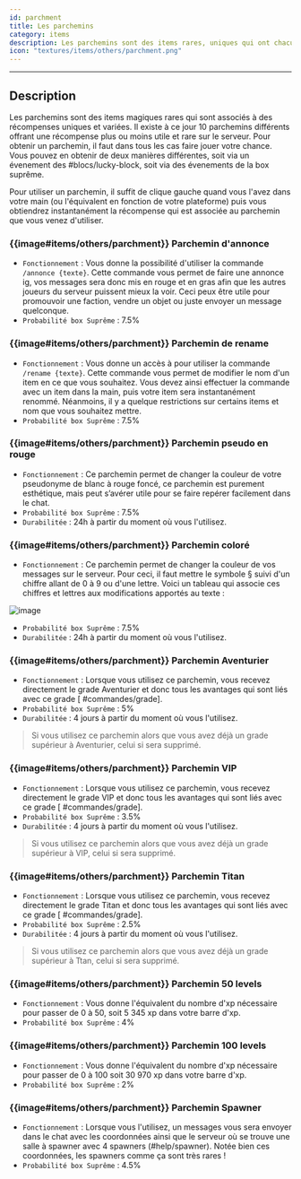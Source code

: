 ```yaml
---
id: parchment
title: Les parchemins
category: items
description: Les parchemins sont des items rares, uniques qui ont chacun une utilité.
icon: "textures/items/others/parchment.png"
---
```

___
 
## Description
 
Les parchemins sont des items magiques rares qui sont associés à des récompenses uniques et variées. Il existe à ce jour 10 parchemins différents offrant une récompense plus ou moins utile et rare sur le serveur. Pour obtenir un parchemin, il faut dans tous les cas faire jouer votre chance. Vous pouvez en obtenir de deux manières différentes, soit via un évenement des #blocs/lucky-block, soit via des évenements de la box suprême.
 
Pour utiliser un parchemin, il suffit de clique gauche quand vous l'avez dans votre main (ou l'équivalent en fonction de votre plateforme) puis vous obtiendrez instantanément la récompense qui est associée au parchemin que vous venez d'utiliser.
 
### {{image#items/others/parchment}} Parchemin d'annonce
 
* ``Fonctionnement`` : Vous donne la possibilité d'utiliser la commande ``/annonce {texte}``. Cette commande vous permet de faire une annonce ig, vos messages sera donc mis en rouge et en gras afin que les autres joueurs du serveur puissent mieux la voir. Ceci peux être utile pour promouvoir une faction, vendre un objet ou juste envoyer un message quelconque.
* ``Probabilité box Suprême`` : 7.5%
 
### {{image#items/others/parchment}} Parchemin de rename
 
* ``Fonctionnement`` : Vous donne un accès à pour utiliser la commande ``/rename {texte}``. Cette commande vous permet de modifier le nom d'un item en ce que vous souhaitez. Vous devez ainsi effectuer la commande avec un item dans la main, puis votre item sera instantanément renommé. Néanmoins, il y a quelque restrictions sur certains items et nom que vous souhaitez mettre.
* ``Probabilité box Suprême`` : 7.5%
 
### {{image#items/others/parchment}} Parchemin pseudo en rouge
 
* ``Fonctionnement`` : Ce parchemin permet de changer la couleur de votre pseudonyme de blanc à rouge foncé, ce parchemin est purement esthétique, mais peut s’avérer utile pour se faire repérer facilement dans le chat.
* ``Probabilité box Suprême`` : 7.5%
* ``Durabilitée`` : 24h à partir du moment où vous l'utilisez.
 
### {{image#items/others/parchment}} Parchemin coloré
 
* ``Fonctionnement`` : Ce parchemin permet de changer la couleur de vos messages sur le serveur. Pour ceci, il faut mettre le symbole § suivi d'un chiffre allant de 0 à 9 ou d'une lettre. Voici un tableau qui associe ces chiffres et lettres aux modifications apportés au texte :  
 
 ![image](https://user-images.githubusercontent.com/91474741/192137195-57820b6f-f249-487e-8305-972fa688f91b.png)

* ``Probabilité box Suprême`` : 7.5%
* ``Durabilitée`` : 24h à partir du moment où vous l'utilisez.
 
### {{image#items/others/parchment}} Parchemin Aventurier
 
* ``Fonctionnement`` : Lorsque vous utilisez ce parchemin, vous recevez directement le grade Aventurier et donc tous les avantages qui sont liés avec ce grade [ #commandes/grade].
* ``Probabilité box Suprême`` : 5%
* ``Durabilitée`` : 4 jours à partir du moment où vous l'utilisez.
 
> Si vous utilisez ce parchemin alors que vous avez déjà un grade supérieur à Aventurier, celui si sera supprimé. 

### {{image#items/others/parchment}} Parchemin VIP
 
* ``Fonctionnement`` : Lorsque vous utilisez ce parchemin, vous recevez directement le grade VIP et donc tous les avantages qui sont liés avec ce grade [ #commandes/grade].
* ``Probabilité box Suprême`` : 3.5%
* ``Durabilitée`` : 4 jours à partir du moment où vous l'utilisez.

> Si vous utilisez ce parchemin alors que vous avez déjà un grade supérieur à VIP, celui si sera supprimé. 
 
### {{image#items/others/parchment}} Parchemin Titan
 
* ``Fonctionnement`` : Lorsque vous utilisez ce parchemin, vous recevez directement le grade Titan et donc tous les avantages qui sont liés avec ce grade [ #commandes/grade].
* ``Probabilité box Suprême`` : 2.5%
* ``Durabilitée`` : 4 jours à partir du moment où vous l'utilisez.

> Si vous utilisez ce parchemin alors que vous avez déjà un grade supérieur à Ttan, celui si sera supprimé. 
 
### {{image#items/others/parchment}} Parchemin 50 levels
 
* ``Fonctionnement`` : Vous donne l'équivalent du nombre d'xp nécessaire pour passer de 0 à 50, soit 5 345 xp dans votre barre d'xp.
* ``Probabilité box Suprême`` : 4%
 
### {{image#items/others/parchment}} Parchemin 100 levels
 
* ``Fonctionnement`` : Vous donne l'équivalent du nombre d'xp nécessaire pour passer de 0 à 100 soit 30 970 xp dans votre barre d'xp.
* ``Probabilité box Suprême`` : 2%
 
### {{image#items/others/parchment}} Parchemin Spawner
 
* ``Fonctionnement`` : Lorsque vous l'utilisez, un messages vous sera envoyer dans le chat avec les coordonnées ainsi que le serveur où se trouve une salle à spawner avec 4 spawners (#help/spawner). Notée bien ces coordonnées, les spawners comme ça sont très rares !
* ``Probabilité box Suprême`` : 4.5%
